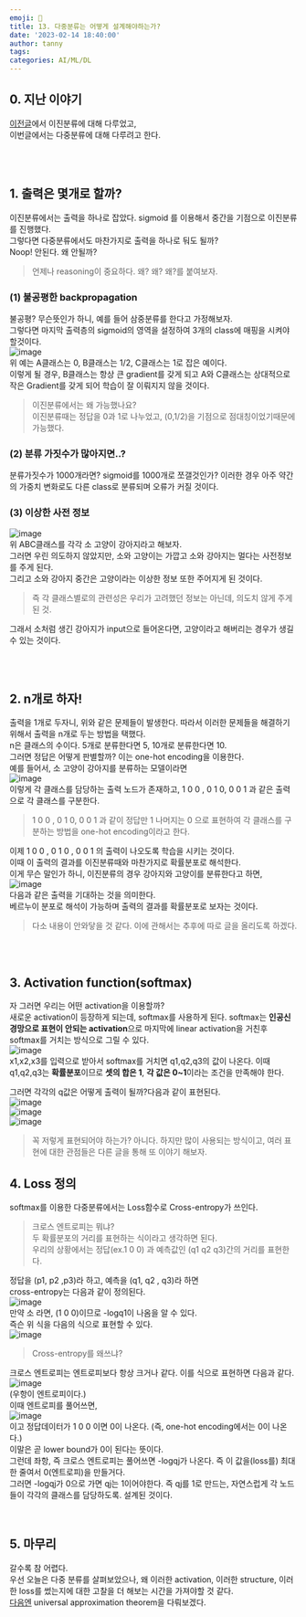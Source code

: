 ```yaml
---
emoji: 🔮
title: 13. 다중분류는 어떻게 설계해야하는가?
date: '2023-02-14 18:40:00'
author: tanny
tags: 
categories: AI/ML/DL
---
```


## 0. 지난 이야기
[이전글](https://tannybrown.github.io/ai/13/)에서 이진분류에 대해 다루었고,<br>
이번글에서는 다중분류에 대해 다루려고 한다.<br>

<br>
<br>

## 1. 출력은 몇개로 할까?
이진분류에서는 출력을 하나로 잡았다. sigmoid 를 이용해서 중간을 기점으로 이진분류를 진행했다.<br>
그렇다면 다중분류에서도 마찬가지로 출력을 하나로 둬도 될까?<br>
Noop! 안된다. 왜 안될까?
> 언제나 reasoning이 중요하다. 왜? 왜? 왜?를 붙여보자.

### (1) 불공평한 backpropagation
불공평? 무슨뜻인가 하니, 예를 들어 삼중분류를 한다고 가정해보자. <br>그렇다면 마지막 출력층의 sigmoid의 영역을 설정하여 3개의 class에 매핑을 시켜야 할것이다.<br>
![image](https://user-images.githubusercontent.com/121401159/218678225-edc36681-f12d-4d04-bf56-9e123016dc78.png)<br>
위 예는 A클래스는 0, B클래스는 1/2, C클래스는 1로 잡은 예이다.<br> 
이렇게 될 경우, B클래스는 항상 큰 gradient를 갖게 되고 A와 C클래스는 상대적으로 작은 Gradient를 갖게 되어 학습이 잘 이뤄지지 않을 것이다.
> 이진분류에서는 왜 가능했나요?<br>
> 이진분류때는 정답을 0과 1로 나누었고, (0,1/2)을 기점으로 점대칭이었기때문에 가능했다.

### (2) 분류 가짓수가 많아지면..?
분류가짓수가 1000개라면? sigmoid를 1000개로 쪼갤것인가? 이러한 경우 아주 약간의 가중치 변화로도 다른 class로 분류되며 오류가 커질 것이다.
<br>

### (3) 이상한 사전 정보
![image](https://user-images.githubusercontent.com/121401159/218679849-941e63b6-9386-4b9f-83db-00903615d746.png)
<br>
위 ABC클래스를 각각 소 고양이 강아지라고 해보자. <br>
그러면 우린 의도하지 않았지만, 소와 고양이는 가깝고 소와 강아지는 멀다는 사전정보를 주게 된다.<br>
그리고 소와 강아지 중간은 고양이라는 이상한 정보 또한 주어지게 된 것이다.<br>
> 즉 각 클래스별로의 관련성은 우리가 고려했던 정보는 아닌데, 의도치 않게 주게 된 것.

그래서 소처럼 생긴 강아지가 input으로 들어온다면, 고양이라고 해버리는 경우가 생길 수 있는 것이다.<br>

<br>
<br>

## 2. n개로 하자!
출력을 1개로 두자니, 위와 같은 문제들이 발생한다. 따라서 이러한 문제들을 해결하기 위해서 출력을 n개로 두는 방법을 택했다.<br>
n은 클래스의 수이다. 5개로 분류한다면 5, 10개로 분류한다면 10.<br>
그러면 정답은 어떻게 판별할까? 이는 one-hot encoding을 이용한다.<br>
예를 들어서, 소 고양이 강아지를 분류하는 모델이라면<br>
![image](https://user-images.githubusercontent.com/121401159/218682429-4a0a1f43-75dc-4672-bb57-a26c05dbd334.png)
<br>
이렇게 각 클래스를 담당하는 출력 노드가 존재하고, 1 0 0 , 0 1 0, 0 0 1 과 같은 출력으로 각 클래스를 구분한다.<br>
> 1 0 0 , 0 1 0, 0 0 1 과 같이 정답만 1 나머지는 0 으로 표현하여 각 클래스를 구분하는 방법을 one-hot encoding이라고 한다.

이제 1 0 0 , 0 1 0 , 0 0 1 의 출력이 나오도록 학습을 시키는 것이다.<br>
이때 이 출력의 결과를 이진분류때와 마찬가지로 확률분포로 해석한다.<br>
이게 무슨 말인가 하니, 이진분류의 경우 강아지와 고양이를 분류한다고 하면,<br>
![image](https://user-images.githubusercontent.com/121401159/218689410-76c0e22a-8edf-46b8-b466-3b1dc7b52897.png)
<br>
다음과 같은 출력을 기대하는 것을 의미한다.<br>
베르누이 분포로 해석이 가능하며 출력의 결과를 확률분포로 보자는 것이다.
> 다소 내용이 안와닿을 것 같다. 이에 관해서는 추후에 따로 글을 올리도록 하겠다.
<br>
<br>

## 3. Activation function(softmax)
자 그러면 우리는 어떤 activation을 이용할까?<br>
새로운 activation이 등장하게 되는데, softmax를 사용하게 된다.
softmax는 **인공신경망으로 표현이 안되는 activation**으로 마지막에 linear activation을 거친후 softmax를 거치는 방식으로 그릴 수 있다.<br>
![image](https://user-images.githubusercontent.com/121401159/218690201-a549fcf5-7a02-4d77-a39d-490fcddb935b.png)
<br>
x1,x2,x3를 입력으로 받아서 softmax를 거치면 q1,q2,q3의 값이 나온다. 이때 q1,q2,q3는 **확률분포**이므로 **셋의 합은 1**, **각 값은 0~1**이라는 조건을 만족해야 한다.<br>

그러면 각각의 q값은 어떻게 출력이 될까?다음과 같이 표현된다.<br>
![image](https://user-images.githubusercontent.com/121401159/218691495-ec1849c6-5b7b-401e-a08c-3d2c30ddb102.png)<br>
![image](https://user-images.githubusercontent.com/121401159/218691576-6002f48d-e0b8-4c95-8e48-83e87460ef82.png)<br>
![image](https://user-images.githubusercontent.com/121401159/218691650-bff9c450-667d-4641-9008-ea760a3e0b59.png)<br>

> 꼭 저렇게 표현되어야 하는가? 아니다. 하지만 많이 사용되는 방식이고, 여러 표현에 대한 관점들은 다른 글을 통해 또 이야기 해보자.

## 4. Loss 정의
softmax를 이용한 다중분류에서는 Loss함수로 Cross-entropy가 쓰인다.
> 크로스 엔트로피는 뭐냐?<br>
> 두 확률분포의 거리를 표현하는 식이라고 생각하면 된다.<br>
> 우리의 상황에서는 정답(ex.1 0 0) 과 예측값인 (q1 q2 q3)간의 거리를 표현한다.

정답을 (p1, p2 ,p3)라 하고, 예측을 (q1, q2 , q3)라 하면<br>
cross-entropy는 다음과 같이 정의된다.<br>
![image](https://user-images.githubusercontent.com/121401159/218693654-dbd1afb2-c8f0-43ef-a4bf-93d68ed904ee.png)<br>
만약 소 라면, (1 0 0)이므로 -logq1이 나옴을 알 수 있다.<br>
즉슨 위 식을 다음의 식으로 표현할 수 있다.<br>
![image](https://user-images.githubusercontent.com/121401159/218694465-df3e0b8b-5a09-4167-a149-5e273b1b9a62.png)
<br>
> Cross-entropy를 왜쓰냐?

크로스 엔트로피는 엔트로피보다 항상 크거나 같다. 이를 식으로 표현하면 다음과 같다.<br>
![image](https://user-images.githubusercontent.com/121401159/218695641-aadbccba-4c88-4602-b1a7-332dcdf217e5.png)<br>
(우항이 엔트로피이다.)<br>
이때 엔트로피를 풀어쓰면, <br>
![image](https://user-images.githubusercontent.com/121401159/218695980-ebce04f9-7570-47a4-86d1-091f146b3580.png)<br>
이고 정답데이터가 1 0 0 이면 0이 나온다. (즉, one-hot encoding에서는 0이 나온다.)<br>
이말은 곧 lower bound가 0이 된다는 뜻이다. <br>
그런데 좌항, 즉 크로스 엔트로피는 풀어쓰면 -logqj가 나온다. 즉 이 값을(loss를) 최대한 줄여서 0(엔트로피)을 만들거다.<br>
그러면 -logqj가 0으로 가면 qj는 1이어야한다. 즉 qj를 1로 만드는, 자연스럽게 각 노드들이 각각의 클래스를 담당하도록. 설계된 것이다.<br>



<br>

## 5. 마무리
갈수록 참 어렵다.<br>
우선 오늘은 다중 분류를 살펴보았으나, 왜 이러한 activation, 이러한 structure, 이러한 loss를 썼는지에 대한 고찰을 더 해보는 시간을 가져야할 것 같다.<br>
[다음엔](https://tannybrown.github.io/ai/15/) universal approximation theorem을 다뤄보겠다.

```toc
```


